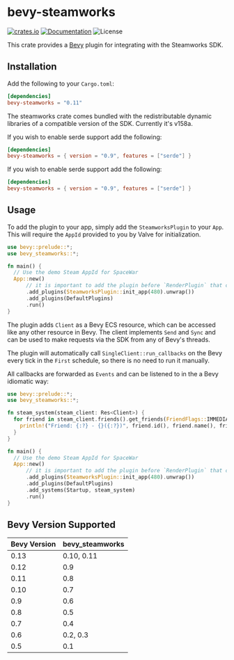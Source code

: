 # bevy-steamworks

[![crates.io](https://img.shields.io/crates/v/bevy-steamworks.svg)](https://crates.io/crates/bevy-steamworks)
[![Documentation](https://docs.rs/bevy-steamworks/badge.svg)](https://docs.rs/bevy-steamworks)
![License](https://img.shields.io/crates/l/bevy-steamworks.svg)

This crate provides a [Bevy](https://bevyengine.org/) plugin for integrating with
the Steamworks SDK.

## Installation
Add the following to your `Cargo.toml`:

```toml
[dependencies]
bevy-steamworks = "0.11"
```

The steamworks crate comes bundled with the redistributable dynamic libraries
of a compatible version of the SDK. Currently it's v158a.

If you wish to enable serde support add the following:

```toml
[dependencies]
bevy-steamworks = { version = "0.9", features = ["serde"] }
```

If you wish to enable serde support add the following:

```toml
[dependencies]
bevy-steamworks = { version = "0.9", features = ["serde"] }
```

## Usage

To add the plugin to your app, simply add the `SteamworksPlugin` to your
`App`. This will require the `AppId` provided to you by Valve for initialization.

```rust no_run
use bevy::prelude::*;
use bevy_steamworks::*;

fn main() {
  // Use the demo Steam AppId for SpaceWar
  App::new()
      // it is important to add the plugin before `RenderPlugin` that comes with `DefaultPlugins`
      .add_plugins(SteamworksPlugin::init_app(480).unwrap())
      .add_plugins(DefaultPlugins)
      .run()
}
```

The plugin adds `Client` as a Bevy ECS resource, which can be
accessed like any other resource in Bevy. The client implements `Send` and `Sync`
and can be used to make requests via the SDK from any of Bevy's threads.

The plugin will automatically call `SingleClient::run_callbacks` on the Bevy
every tick in the `First` schedule, so there is no need to run it manually.

All callbacks are forwarded as `Events` and can be listened to in the a
Bevy idiomatic way:

```rust no_run
use bevy::prelude::*;
use bevy_steamworks::*;

fn steam_system(steam_client: Res<Client>) {
  for friend in steam_client.friends().get_friends(FriendFlags::IMMEDIATE) {
    println!("Friend: {:?} - {}({:?})", friend.id(), friend.name(), friend.state());
  }
}

fn main() {
  // Use the demo Steam AppId for SpaceWar
  App::new()
      // it is important to add the plugin before `RenderPlugin` that comes with `DefaultPlugins`
      .add_plugins(SteamworksPlugin::init_app(480).unwrap())
      .add_plugins(DefaultPlugins)
      .add_systems(Startup, steam_system)
      .run()
}
```

## Bevy Version Supported
 
|Bevy Version |bevy\_steamworks|
|:------------|:---------------|
|0.13         |0.10, 0.11      |
|0.12         |0.9             |
|0.11         |0.8             |
|0.10         |0.7             |
|0.9          |0.6             |
|0.8          |0.5             |
|0.7          |0.4             |
|0.6          |0.2, 0.3        |
|0.5          |0.1             |
